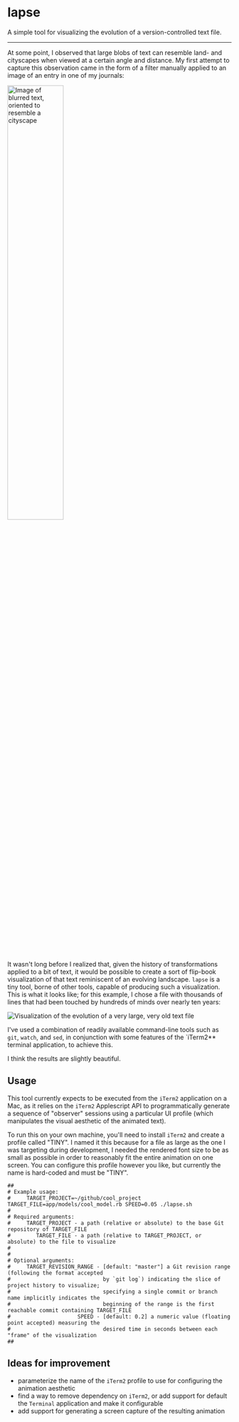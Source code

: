 # lapse

A simple tool for visualizing the evolution of a version-controlled text file.

---

At some point, I observed that large blobs of text can resemble land- and cityscapes when viewed at a certain angle and distance. My first attempt to capture this observation came in the form of a filter manually applied to an image of an entry in one of my journals:

<img src="readme_assets/citytext.png" alt="Image of blurred text, oriented to resemble a cityscape" width="50%" height="50%"/>

It wasn't long before I realized that, given the history of transformations applied to a bit of text, it would be possible to create a sort of flip-book visualization of that text reminiscent of an evolving landscape. `lapse` is a tiny tool, borne of other tools, capable of producing such a visualization. This is what it looks like; for this example, I chose a file with thousands of lines that had been touched by hundreds of minds over nearly ten years:

![Visualization of the evolution of a very large, very old text file](readme_assets/evolution.gif)

I've used a combination of readily available command-line tools such as `git`, `watch`,  and `sed`, in conjunction with some features of the `iTerm2** terminal application, to achieve this.

I think the results are slightly beautiful.

## Usage
This tool currently expects to be executed from the `iTerm2` application on a Mac, as it relies on the `iTerm2` Applescript API to programmatically generate a sequence of "observer" sessions using a particular UI profile (which manipulates the visual aesthetic of the animated text).

To run this on your own machine, you'll need to install `iTerm2` and create a profile called "TINY". I named it this because for a file as large as the one I was targeting during development, I needed the rendered font size to be as small as possible in order to reasonably fit the entire animation on one screen. You can configure this profile however you like, but currently the name is hard-coded and must be "TINY".

```shell
##
# Example usage:
#     TARGET_PROJECT=~/github/cool_project TARGET_FILE=app/models/cool_model.rb SPEED=0.05 ./lapse.sh
#
# Required arguments:
#     TARGET_PROJECT - a path (relative or absolute) to the base Git repository of TARGET_FILE
#        TARGET_FILE - a path (relative to TARGET_PROJECT, or absolute) to the file to visualize
#
#
# Optional arguments:
#     TARGET_REVISION_RANGE - [default: "master"] a Git revision range (following the format accepted
#                             by `git log`) indicating the slice of project history to visualize;
#                             specifying a single commit or branch name implicitly indicates the
#                             beginning of the range is the first reachable commit containing TARGET_FILE
#                     SPEED - [default: 0.2] a numeric value (floating point accepted) measuring the
#                             desired time in seconds between each "frame" of the visualization
##
```


## Ideas for improvement
- parameterize the name of the `iTerm2` profile to use for configuring the animation aesthetic
- find a way to remove dependency on `iTerm2`, or add support for default the `Terminal` application and make it configurable
- add support for generating a screen capture of the resulting animation
